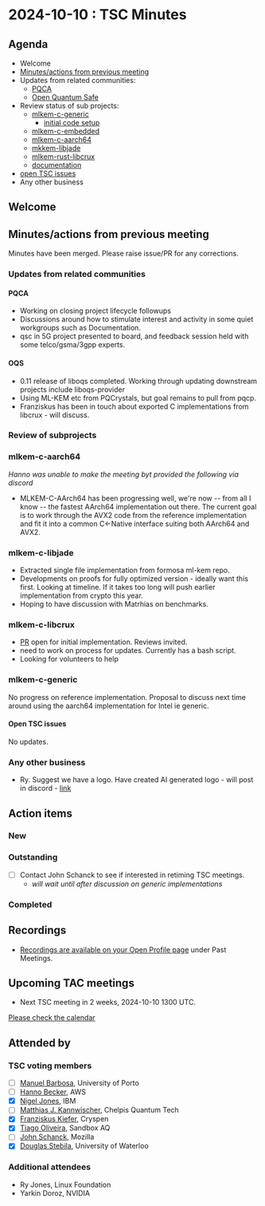 # 2024-10-10 :  TSC Minutes

## Agenda

* Welcome
* [Minutes/actions from previous meeting](../2024-09-26/minutes.md)
* Updates from related communities:
  * [PQCA](https://github.com/PQCA)
  * [Open Quantum Safe](https://github.com/open-quantum-safe)
* Review status of sub projects:
  * [mlkem-c-generic](https://github.com/pq-code-package/mlkem-c-generic)
    * [initial code setup](https://github.com/pq-code-package/mlkem-c-generic/issues/4)
  * [mlkem-c-embedded](https://github.com/pq-code-package/mlkem-c-embedded)
  * [mlkem-c-aarch64](https://github.com/pq-code-package/mlkem-c-aarch64)
  * [mkkem-libjade](https://github.com/pq-code-package/mlkem-libjade)
  * [mlkem-rust-libcrux](https://github.com/pq-code-package/mlkem-rust-libcrux)
  * [documentation](https://github.com/pq-code-package/documentation)
* [open TSC issues](https://github.com/orgs/pq-code-package/projects/4/views/1)
* Any other business

## Welcome

## Minutes/actions from previous meeting

Minutes have been merged. Please raise issue/PR for any corrections.

### Updates from related communities

#### PQCA

* Working on closing project lifecycle followups
* Discussions around how to stimulate interest and activity in some quiet workgroups such as Documentation.
* qsc in 5G project presented to board, and feedback session held with some telco/gsma/3gpp experts.

#### OQS

* 0.11 release of liboqs completed. Working through updating downstream projects include liboqs-provider
* Using ML-KEM etc from PQCrystals, but goal remains to pull from pqcp.
* Franziskus has been in touch about exported C implementations from libcrux - will discuss. 

### Review of subprojects

### mlkem-c-aarch64

_Hanno was unable to make the meeting byt provided the following via discord_

* MLKEM-C-AArch64 has been progressing well, we're now -- from all I know -- the fastest AArch64 implementation out there. The current goal is to work through the AVX2 code from the reference implementation and fit it into a common C<-Native interface suiting both AArch64 and AVX2.

### mlkem-c-libjade

* Extracted single file implementation from formosa ml-kem repo.
* Developments on proofs for fully optimized version - ideally want this first. Looking at timeline. If it takes too long will push earlier implementation from crypto this year.
* Hoping to have discussion with Matrhias on benchmarks.

### mlkem-c-libcrux

* [PR](https://github.com/pq-code-package/mlkem-rust-libcrux/pull/3) open for initial implementation. Reviews invited.
* need to work on process for updates. Currently has a bash script.
* Looking for volunteers to help

### mlkem-c-generic

No progress on reference implementation. Proposal to discuss next time around using the aarch64 implementation for Intel ie generic.

#### Open TSC issues

No updates.

### Any other business

* Ry. Suggest we have a logo. Have created AI generated logo - will post in discord - [link](https://discord.com/channels/1202723482224295936/1233337574668501033/1291745533299527765)

## Action items

### New

### Outstanding

* [ ] Contact John Schanck to see if interested in retiming TSC meetings.
  - _will wait until after discussion on generic implementations_

### Completed

## Recordings

* [Recordings are available on your Open Profile page](https://openprofile.dev/my-meetings) under Past Meetings.

## Upcoming TAC meetings

* Next TSC meeting in 2 weeks, 2024-10-10 1300 UTC.

[Please check the calendar](https://pqca.org/calendar/)

## Attended by

### TSC voting members

* [ ] [Manuel Barbosa](https://github.com/mbbarbosa), University of Porto
* [ ] [Hanno Becker](https://github.com/hanno-becker), AWS
* [X] [Nigel Jones](https://github.com/planetf1), IBM
* [ ] [Matthias J. Kannwischer](https://github.com/mkannwischer), Chelpis Quantum Tech
* [X] [Franziskus Kiefer](https://github.com/franziskuskiefer), Cryspen
* [X] [Tiago Oliveira](https://github.com/tfaoliveira), Sandbox AQ
* [ ] [John Schanck](https://github.com/jschanck), Mozilla
* [X] [Douglas Stebila](https://github.com/dstebila), University of Waterloo

### Additional attendees

* Ry Jones, Linux Foundation
* Yarkin Doroz, NVIDIA
